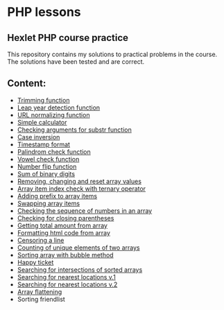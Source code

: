 # PHP lessons
## Hexlet PHP course practice
This repository contains my solutions to practical problems in the course. The solutions have been tested and are correct.

## Content:
- <a href="https://github.com/xelvhk/php-lessons/blob/main/1-Trimming-function.php">Trimming function</a>
- <a href="https://github.com/xelvhk/php-lessons/blob/main/2-Leap-year-detection-function.php">Leap year detection function</a>
- <a href="https://github.com/xelvhk/php-lessons/blob/main/3-URL-normalizing-function.php">URL normalizing function</a>
- <a href="https://github.com/xelvhk/php-lessons/blob/main/4-Simple-calculator.php">Simple calculator</a>
- <a href="https://github.com/xelvhk/php-lessons/blob/main/5-Checking-arguments-for-substr-function.php">Checking arguments for substr function</a>
- <a href="https://github.com/xelvhk/php-lessons/blob/main/6-Case-inversion.php"> Сase inversion</a>
- <a href="https://github.com/xelvhk/php-lessons/blob/main/7-Timestamp-format.php">Timestamp format</a>
- <a href="https://github.com/xelvhk/php-lessons/blob/main/8-Palindrom-check-function.php">Palindrom check function</a>
- <a href="https://github.com/xelvhk/php-lessons/blob/main/9-Vowel-check-function.php">Vowel check function</a>
- <a href="https://github.com/xelvhk/php-lessons/blob/main/10-Number-flip-function.php">Number flip function</a>
- <a href="https://github.com/xelvhk/php-lessons/blob/main/11-Sum-of-binary-digits.php">Sum of binary digits</a>
- <a href="https://github.com/xelvhk/php-lessons/blob/main/12-Removing-changing-and-reset-array-values.php">Removing, changing and reset array values</a>
- <a href="https://github.com/xelvhk/php-lessons/blob/main/13-array-item-index-check.php">Array item index check with ternary operator</a>
- <a href="https://github.com/xelvhk/php-lessons/blob/main/14-Adding-prefix-to-array-items.php">Adding prefix to array items</a>
- <a href="https://github.com/xelvhk/php-lessons/blob/main/15-Swapping-array-items.php">Swapping array items</a>
- <a href="https://github.com/xelvhk/php-lessons/blob/main/16-Checking-sequence-of-numbers.php">Checking the sequence of numbers in an array</a>
- <a href="https://github.com/xelvhk/php-lessons/blob/main/17-%D0%A1hecking-for-closing-parentheses.php">Сhecking for closing parentheses</a>
- <a href="https://github.com/xelvhk/php-lessons/blob/main/18-Getting-total-amount-from-array.php">Getting total amount from array</a>
- <a href="https://github.com/xelvhk/php-lessons/blob/main/19-Formatting-html-code-from-array.php">Formatting html code from array</a>
- <a href="https://github.com/xelvhk/php-lessons/blob/main/20-Censoring-a-line.php">Censoring a line</a>
- <a href="https://github.com/xelvhk/php-lessons/blob/main/21-Counting-of-unique-elements.php">Counting of unique elements of two arrays</a>
- <a href="https://github.com/xelvhk/php-lessons/blob/main/22-Sorting-array-with-bubble-method.php">Sorting array with bubble method</a>
- <a href="https://github.com/xelvhk/php-lessons/blob/main/23-Happy-ticket.php">Happy ticket</a>
- <a href="https://github.com/xelvhk/php-lessons/blob/main/24-Searching-for-intersections.php">Searching for intersections of sorted arrays</a>
- <a href="https://github.com/xelvhk/php-lessons/blob/main/25-Searching-for-nearest-locations-v-1.php">Searching for nearest locations v.1</a>
- <a href="https://github.com/xelvhk/php-lessons/blob/main/26-Searching-for-nearest-locations-v-2.php">Searching for nearest locations v.2</a>
- <a href="https://github.com/xelvhk/php-lessons/blob/main/27-Array-flattening.php">Array flattening</a>
- Sorting friendlist
